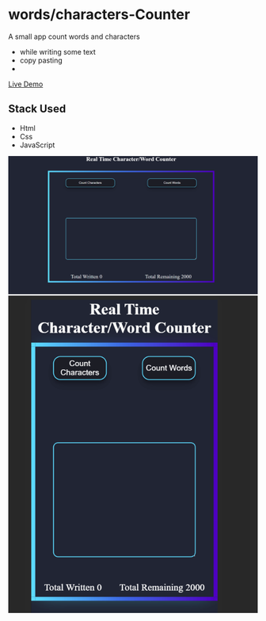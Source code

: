# words/characters-Counter  

A small app count words and characters  

- while writing some text
- copy pasting
- 
[Live Demo](https://dainty-concha-379d5a.netlify.app/)  

## Stack Used

- Html
- Css
- JavaScript

![Desktop preview](assets/desktop.png)
![Mobile Preview](assets/mobile.png)
